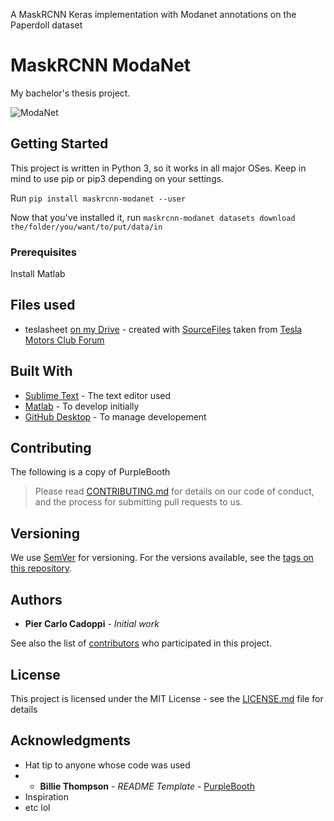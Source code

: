 A MaskRCNN Keras implementation with Modanet annotations on the Paperdoll dataset

# MaskRCNN ModaNet

My bachelor's thesis project.

![ModaNet](https://github.com/eBay/modanet/blob/master/logo/modanet_logo2.png)

## Getting Started

This project is written in Python 3, so it works in all major OSes.
Keep in mind to use pip or pip3 depending on your settings.

Run `pip install maskrcnn-modanet --user`

Now that you've installed it, run `maskrcnn-modanet datasets download the/folder/you/want/to/put/data/in`

### Prerequisites

Install Matlab

## Files used

* teslasheet [on my Drive](https://docs.google.com/spreadsheets/d/1wCQQs4Db_8AbxcvRWW3v0yB4pYNEC7v6ckFMnnmIEE4/edit?usp=sharing) - created with [SourceFiles](SourceFiles) taken from [Tesla Motors Club Forum](https://teslamotorsclub.com/tmc/threads/breaking-down-the-model-s-range-calculator-hidden-features-and-data.94675/#post-2692441)

## Built With

* [Sublime Text](https://www.sublimetext.com/) - The text editor used
* [Matlab](mathworks.com) - To develop initially
* [GitHub Desktop](https://desktop.github.com/) - To manage developement

## Contributing

The following is a copy of PurpleBooth
> Please read [CONTRIBUTING.md](https://gist.github.com/PurpleBooth/b24679402957c63ec426) for details on our code of conduct, and the process for submitting pull requests to us.

## Versioning

We use [SemVer](http://semver.org/) for versioning. For the versions available, see the [tags on this repository](../../tags). 

## Authors

* **Pier Carlo Cadoppi** - *Initial work*

See also the list of [contributors](../../contributors) who participated in this project.

## License

This project is licensed under the MIT License - see the [LICENSE.md](LICENSE.md) file for details

## Acknowledgments

* Hat tip to anyone whose code was used
*  * **Billie Thompson** - *README Template* - [PurpleBooth](https://github.com/PurpleBooth)
* Inspiration
* etc lol